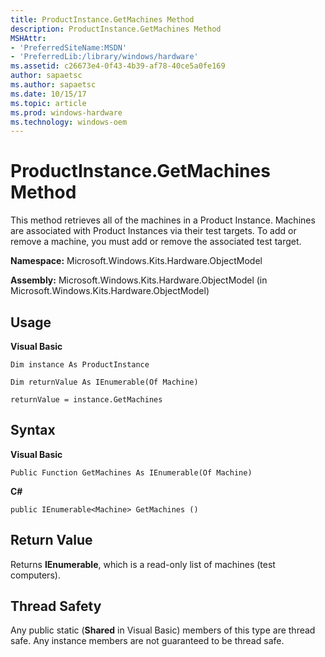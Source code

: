 ```yaml
---
title: ProductInstance.GetMachines Method
description: ProductInstance.GetMachines Method
MSHAttr:
- 'PreferredSiteName:MSDN'
- 'PreferredLib:/library/windows/hardware'
ms.assetid: c26673e4-0f43-4b39-af78-40ce5a0fe169
author: sapaetsc
ms.author: sapaetsc
ms.date: 10/15/17
ms.topic: article
ms.prod: windows-hardware
ms.technology: windows-oem
---
```


# ProductInstance.GetMachines Method


This method retrieves all of the machines in a Product Instance. Machines are associated with Product Instances via their test targets. To add or remove a machine, you must add or remove the associated test target.

**Namespace:** Microsoft.Windows.Kits.Hardware.ObjectModel

**Assembly:** Microsoft.Windows.Kits.Hardware.ObjectModel (in Microsoft.Windows.Kits.Hardware.ObjectModel)

## <span id="Usage"></span><span id="usage"></span><span id="USAGE"></span>Usage


**Visual Basic**

`Dim instance As ProductInstance`

`Dim returnValue As IEnumerable(Of Machine)`

`returnValue = instance.GetMachines`

## <span id="Syntax"></span><span id="syntax"></span><span id="SYNTAX"></span>Syntax


**Visual Basic**

`Public Function GetMachines As IEnumerable(Of Machine)`

**C#**

`public IEnumerable<Machine> GetMachines ()`

## <span id="Return_Value"></span><span id="return_value"></span><span id="RETURN_VALUE"></span>Return Value


Returns **IEnumerable**, which is a read-only list of machines (test computers).

## <span id="Thread_Safety"></span><span id="thread_safety"></span><span id="THREAD_SAFETY"></span>Thread Safety


Any public static (**Shared** in Visual Basic) members of this type are thread safe. Any instance members are not guaranteed to be thread safe.

 

 






